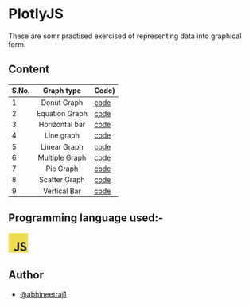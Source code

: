 # PlotlyJS
These are somr practised exercised of representing data into graphical form.

## Content

| S.No. | Graph type | Code) |
| --- |:----------: | --- |
| 1 | Donut Graph | [code](donut.js) |
| 2 | Equation Graph | [code](equation.js) |
| 3 | Horizontal bar | [code](horizontal-bar.js) |
| 4 | Line graph | [code](line.js) |
| 5 | Linear Graph | [code](linear.js) |
| 6 | Multiple Graph | [code](multiple.js) |
| 7 | Pie Graph | [code](pie.js) |
| 8 | Scatter Graph | [code](scatter.js) |
| 9 | Vertical Bar | [code](vertical-bar.js) |


## Programming language used:-
<a href="https://developer.mozilla.org/en-US/docs/Web/JavaScript" target="_blank" rel="noreferrer"> <img src="https://raw.githubusercontent.com/devicons/devicon/master/icons/javascript/javascript-original.svg" alt="javascript" width="40" height="40"/> </a>

## Author
*	[@abhineetraj1](https://github.com/abhineetraj1)